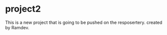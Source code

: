 # project2

This is a new project that is going to be pushed on the resposertery.
created by Ramdev.